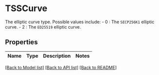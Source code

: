 # TSSCurve

The elliptic curve type. Possible values include:  - 0 : The `SECP256K1` elliptic curve. - 2 : The `ED25519` elliptic curve. 

## Properties

Name | Type | Description | Notes
------------ | ------------- | ------------- | -------------

[[Back to Model list]](../README.md#documentation-for-models) [[Back to API list]](../README.md#documentation-for-api-endpoints) [[Back to README]](../README.md)


